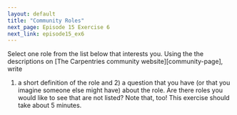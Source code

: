 ```yaml
---
layout: default
title: "Community Roles"
next_page: Episode 15 Exercise 6
next_link: episode15_ex6
---
```



Select one role from the list below that interests you. Using the the descriptions on [The Carpentries community website][community-page], write
1) a short definition of the role and 2) a question that you have (or that you imagine someone else might have) about the role. Are there roles you
would like to see that are not listed? Note that, too!
This exercise should take about 5 minutes.
